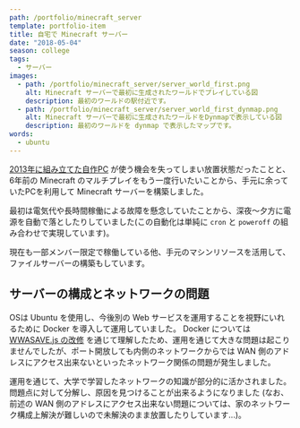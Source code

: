 ```yaml
---
path: /portfolio/minecraft_server
template: portfolio-item
title: 自宅で Minecraft サーバー
date: "2018-05-04"
season: college
tags:
  - サーバー
images:
  - path: /portfolio/minecraft_server/server_world_first.png
    alt: Minecraft サーバーで最初に生成されたワールドでプレイしている図
    description: 最初のワールドの駅付近です。
  - path: /portfolio/minecraft_server/server_world_first_dynmap.png
    alt: Minecraft サーバーで最初に生成されたワールドをDynmapで表示している図
    description: 最初のワールドを dynmap で表示したマップです。
words:
  - ubuntu
---
```


[2013年に組み立てた自作PC](/portfolio/build_pc/) が使う機会を失ってしまい放置状態だったことと、6年前の Minecraft のマルチプレイをもう一度行いたいことから、手元に余っていたPCを利用して Minecraft サーバーを構築しました。

最初は電気代や長時間稼働による故障を懸念していたことから、深夜～夕方に電源を自動で落としたりしていました(この自動化は単純に `cron` と `poweroff` の組み合わせで実現しています)。

現在も一部メンバー限定で稼働している他、手元のマシンリソースを活用して、ファイルサーバーの構築もしています。

## サーバーの構成とネットワークの問題

OSは Ubuntu を使用し、今後別の Web サービスを運用することを視野にいれるために Docker を導入して運用していました。 Docker については [WWASAVE.js の改修](/portfolio/wwa_save_js/) を通じて理解したため、運用を通じて大きな問題は起こりませんでしたが、ポート開放しても内側のネットワークからでは WAN 側のアドレスにアクセス出来ないといったネットワーク関係の問題が発生しました。

運用を通じて、大学で学習したネットワークの知識が部分的に活かされました。問題点に対して分解し、原因を見つけることが出来るようになりました (なお、前述の WAN 側のアドレスにアクセス出来ない問題については、家のネットワーク構成上解決が難しいので未解決のまま放置したりしています...)。
